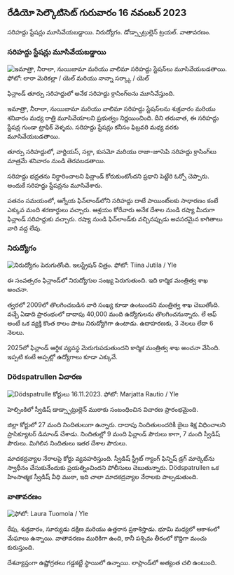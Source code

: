 ## రేడియో సెల్కౌటిసెట్ గురువారం 16 నవంబర్ 2023

సరిహద్దు స్టేషన్లు మూసివేయబడ్డాయి. నిరుద్యోగం. డోడ్స్పాట్రుల్లెన్ ట్రయల్. వాతావరణం.

### సరిహద్దు స్టేషన్లు మూసివేయబడ్డాయి

![ఇమాత్రా, నీరాలా, నుయిజామా మరియు వాలిమా సరిహద్దు స్టేషన్‌లు మూసివేయబడతాయి. ఫోటో: లారా మెరికల్లా / యెల్ మరియు నాన్నా సర్క్కా / యెల్](https://images.cdn.yle.fi/image/upload/c_crop,h_1215,w_2161,x_0,y_943/ar_1.7777777777770,g77777777777770,6f_ace/dpr_1.0/q_auto:eco/f_auto/fl_lossy/v1700138081/39-1201615655605bd910f3)

ఫిన్లాండ్ తూర్పు సరిహద్దులో అనేక సరిహద్దు క్రాసింగ్‌లను మూసివేస్తుంది.

ఇమాత్రా, నీరాలా, నుయిజామా మరియు వాలిమా సరిహద్దు స్టేషన్‌లను శుక్రవారం మరియు శనివారం మధ్య రాత్రి మూసివేయాలని ప్రభుత్వం నిర్ణయించింది. దీని తరువాత, ఈ సరిహద్దు స్టేషన్ల గుండా ట్రాఫిక్ వెళ్ళదు. సరిహద్దు స్టేషన్లు కనీసం ఫిబ్రవరి మధ్య వరకు మూసివేయబడతాయి.

తూర్పు సరిహద్దులో, వార్టియస్, సల్లా, కుసమో మరియు రాజా-జూసెపి సరిహద్దు క్రాసింగ్‌లు మాత్రమే శనివారం నుండి తెరవబడతాయి.

సరిహద్దు భద్రతను నిర్ధారించాలని ఫిన్లాండ్ కోరుకుంటోందని ప్రధాని పెట్టేరి ఓర్పో చెప్పారు. అందుకే సరిహద్దు స్టేషన్లను మూసివేశారు.

పతనం సమయంలో, ఆగ్నేయ ఫిన్‌లాండ్‌లోని సరిహద్దు దాటే పాయింట్‌లకు సాధారణం కంటే ఎక్కువ మంది శరణార్థులు వచ్చారు. ఆశ్రయం కోరేవారు అనేక దేశాల నుండి రష్యా మీదుగా ఫిన్లాండ్ సరిహద్దుకు వచ్చారు. రష్యా నుండి ఫిన్‌లాండ్‌కు వచ్చినప్పుడు అవసరమైన కాగితాలు వారి వద్ద లేవు.

### నిరుద్యోగం

![నిరుద్యోగం పెరుగుతోంది. ఇలస్ట్రేషన్ చిత్రం. ఫోటో: Tiina Jutila / Yle](https://images.cdn.yle.fi/image/upload/c_crop,h_3007,w_5346,x_0,y_409/ar_1.777777777777777777,c_fill,g2_faces/wd_10,wd_10q_auto:eco/f_auto/fl_lossy/v1636455286/39-7675556012f34491801)

ఈ సంవత్సరం ఫిన్లాండ్‌లో నిరుద్యోగుల సంఖ్య పెరుగుతుంది. ఇది కార్మిక మంత్రిత్వ శాఖ అంచనా.

త్వరలో 2009లో తొలగించబడిన వారి సంఖ్య కూడా ఉంటుందని మంత్రిత్వ శాఖ చెబుతోంది. వచ్చే ఏడాది ప్రారంభంలో దాదాపు 40,000 మంది ఉద్యోగులను తొలగించనున్నారు. లే ఆఫ్ అంటే ఒక వ్యక్తి కొంత కాలం పాటు నిరుద్యోగిగా ఉంటాడు. ఉదాహరణకు, 3 నెలలు లేదా 6 నెలలు.

2025లో ఫిన్లాండ్ ఆర్థిక వ్యవస్థ మెరుగుపడుతుందని కార్మిక మంత్రిత్వ శాఖ అంచనా వేసింది. ఇప్పటి కంటే అప్పట్లో ఉద్యోగాలు కూడా ఎక్కువే.

### Dödspatrullen విచారణ

![Dödspatrulle కోర్టులు 16.11.2023. ఫోటో: Marjatta Rautio / Yle](https://images.cdn.yle.fi/image/upload/c_crop,h_2295,w_4080,x_0,y_278/ar_1.777777777777777777,c_fill,g1_faces/hd_1_faces.q_auto:eco/f_auto/fl_lossy/v1700137634/39-12015276555f550196e3)

హెల్సింకిలో స్వీడిష్ డాడ్స్పాట్రుల్లెన్ ముఠాకు సంబంధించిన విచారణ ప్రారంభమైంది.

జిల్లా కోర్టులో 27 మంది నిందితులుగా ఉన్నారు. దాదాపు నిందితులందరికీ జైలు శిక్ష విధించాలని ప్రాసిక్యూటర్ డిమాండ్ చేశాడు. నిందితుల్లో 9 మంది ఫిన్లాండ్ పౌరులు కాగా, 7 మంది స్వీడిష్ పౌరులు. మిగిలిన నిందితులు ఇతర దేశాల పౌరులు.

మాదకద్రవ్యాల నేరాలపై కోర్టు వ్యవహరిస్తుంది. స్వీడిష్ స్ట్రీట్ గ్యాంగ్ ఫిన్నిష్ డ్రగ్ మార్కెట్‌ను స్వాధీనం చేసుకునేందుకు ప్రయత్నించిందని పోలీసులు చెబుతున్నారు. Dödspatrullen ఒక హింసాత్మక స్వీడిష్ వీధి ముఠా, ఇది చాలా మాదకద్రవ్యాల నేరాలకు పాల్పడుతుంది.

### వాతావరణం

![ ఫోటో: Laura Tuomola / Yle](https://images.cdn.yle.fi/image/upload/c_crop,h_1080,w_1919,x_0,y_0/ar_1.777777777777777777,c_fill,g1_faces.wd_1_750/q_auto:eco/f_auto/fl_lossy/v1700136474/39-1201617655606029adf4)

రేపు, శుక్రవారం, సూర్యుడు దక్షిణ మరియు ఉత్తరాన ప్రకాశిస్తాడు. భూమి మధ్యలో ఆకాశంలో మేఘాలు ఉన్నాయి. వాతావరణం మురికిగా ఉంది, కానీ పశ్చిమ తీరంలో కొద్దిగా మంచు కురుస్తుంది.

దేశవ్యాప్తంగా ఉష్ణోగ్రతలు గడ్డకట్టే స్థాయిలో ఉన్నాయి. లాప్లాండ్‌లో అత్యంత చలి ఉంటుంది.